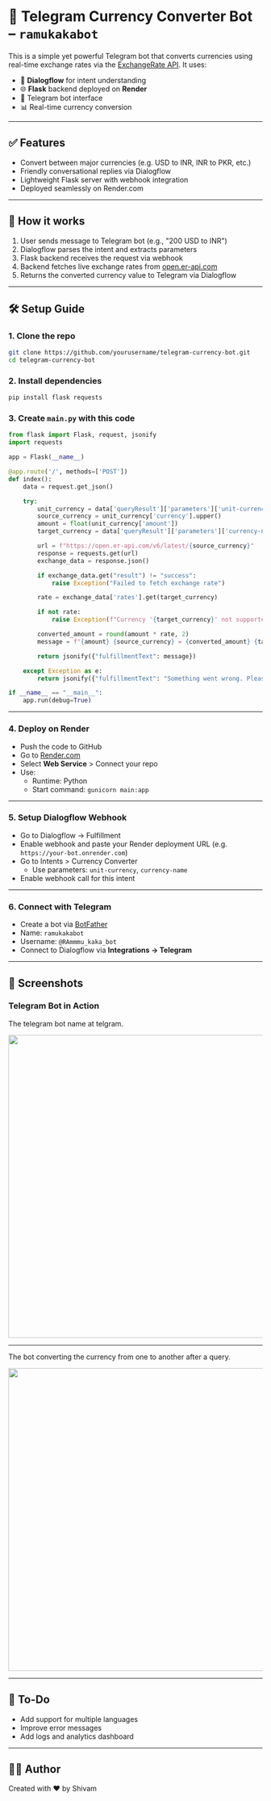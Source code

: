 # 💱 Telegram Currency Converter Bot – `ramukakabot`

This is a simple yet powerful Telegram bot that converts currencies using real-time exchange rates via the [ExchangeRate API](https://www.exchangerate-api.com/). It uses:

- 🧠 **Dialogflow** for intent understanding
- 🌐 **Flask** backend deployed on **Render**
- 🤖 Telegram bot interface
- 📊 Real-time currency conversion

---

## ✅ Features

- Convert between major currencies (e.g. USD to INR, INR to PKR, etc.)
- Friendly conversational replies via Dialogflow
- Lightweight Flask server with webhook integration
- Deployed seamlessly on Render.com

---

## 🚀 How it works

1. User sends message to Telegram bot (e.g., "200 USD to INR")
2. Dialogflow parses the intent and extracts parameters
3. Flask backend receives the request via webhook
4. Backend fetches live exchange rates from [open.er-api.com](https://open.er-api.com/)
5. Returns the converted currency value to Telegram via Dialogflow

---

## 🛠 Setup Guide

### 1. Clone the repo

```bash
git clone https://github.com/yourusername/telegram-currency-bot.git
cd telegram-currency-bot
```

### 2. Install dependencies

```bash
pip install flask requests
```

### 3. Create `main.py` with this code

```python
from flask import Flask, request, jsonify
import requests

app = Flask(__name__)

@app.route('/', methods=['POST'])
def index():
    data = request.get_json()

    try:
        unit_currency = data['queryResult']['parameters']['unit-currency'][0]
        source_currency = unit_currency['currency'].upper()
        amount = float(unit_currency['amount'])
        target_currency = data['queryResult']['parameters']['currency-name'].upper()

        url = f"https://open.er-api.com/v6/latest/{source_currency}"
        response = requests.get(url)
        exchange_data = response.json()

        if exchange_data.get("result") != "success":
            raise Exception("Failed to fetch exchange rate")

        rate = exchange_data['rates'].get(target_currency)

        if not rate:
            raise Exception(f"Currency '{target_currency}' not supported.")

        converted_amount = round(amount * rate, 2)
        message = f"{amount} {source_currency} = {converted_amount} {target_currency}"

        return jsonify({"fulfillmentText": message})

    except Exception as e:
        return jsonify({"fulfillmentText": "Something went wrong. Please try again."})

if __name__ == "__main__":
    app.run(debug=True)
```

---

### 4. Deploy on Render

- Push the code to GitHub
- Go to [Render.com](https://render.com/)
- Select **Web Service** > Connect your repo
- Use:
  - Runtime: Python
  - Start command: `gunicorn main:app`

---

### 5. Setup Dialogflow Webhook

- Go to Dialogflow → Fulfillment
- Enable webhook and paste your Render deployment URL (e.g. `https://your-bot.onrender.com`)
- Go to Intents > Currency Converter
  - Use parameters: `unit-currency`, `currency-name`
- Enable webhook call for this intent

---

### 6. Connect with Telegram

- Create a bot via [BotFather](https://t.me/BotFather)
- Name: `ramukakabot`
- Username: `@RAmmmu_kaka_bot`
- Connect to Dialogflow via **Integrations → Telegram**

---

## 📸 Screenshots

### Telegram Bot in Action
The telegram bot name at telgram.

<img src="https://github.com/user-attachments/assets/e692603f-977f-4ac4-8ecc-8c8f62b13600" width="600"/>

---
The bot converting the currency from one to another after a query.

<img src="https://github.com/user-attachments/assets/5b2b7b5d-b554-44a5-abe9-b5a95db0b6ae" width="600"/>

---

## 📎 To-Do

- Add support for multiple languages
- Improve error messages
- Add logs and analytics dashboard

---

## 👨‍💻 Author

Created with ❤️ by Shivam 
